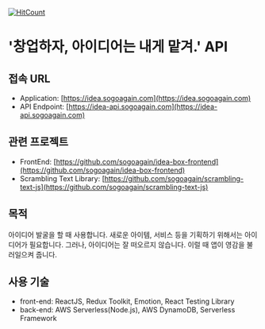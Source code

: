[![HitCount](http://hits.dwyl.com/sogoagain/idea-box-api.svg)](http://hits.dwyl.com/sogoagain/idea-box-api)

# '창업하자, 아이디어는 내게 맡겨.' API

## 접속 URL

- Application: [https://idea.sogoagain.com](https://idea.sogoagain.com)
- API Endpoint: [https://idea-api.sogoagain.com](https://idea-api.sogoagain.com)

## 관련 프로젝트

- FrontEnd: [https://github.com/sogoagain/idea-box-frontend](https://github.com/sogoagain/idea-box-frontend)
- Scrambling Text Library: [https://github.com/sogoagain/scrambling-text-js](https://github.com/sogoagain/scrambling-text-js)

## 목적

아이디어 발굴을 할 때 사용합니다. 새로운 아이템, 서비스 등을 기획하기 위해서는 아이디어가 필요합니다. 그러나, 아이디어는 잘 떠오르지 않습니다. 이럴 때 앱이 영감을 불러일으켜 줍니다.

## 사용 기술

- front-end: ReactJS, Redux Toolkit, Emotion, React Testing Library
- back-end: AWS Serverless(Node.js), AWS DynamoDB, Serverless Framework
